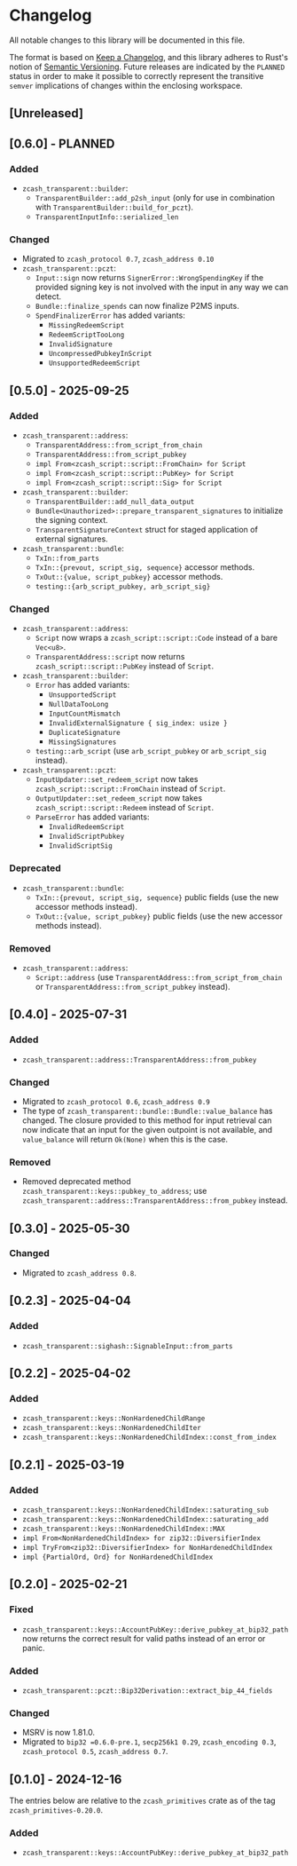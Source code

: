 # Changelog
All notable changes to this library will be documented in this file.

The format is based on [Keep a Changelog](https://keepachangelog.com/en/1.0.0/),
and this library adheres to Rust's notion of
[Semantic Versioning](https://semver.org/spec/v2.0.0.html). Future releases are
indicated by the `PLANNED` status in order to make it possible to correctly
represent the transitive `semver` implications of changes within the enclosing
workspace.

## [Unreleased]

## [0.6.0] - PLANNED

### Added
- `zcash_transparent::builder`:
  - `TransparentBuilder::add_p2sh_input` (only for use in combination with
    `TransparentBuilder::build_for_pczt`).
  - `TransparentInputInfo::serialized_len`

### Changed
- Migrated to `zcash_protocol 0.7`, `zcash_address 0.10`
- `zcash_transparent::pczt`:
  - `Input::sign` now returns `SignerError::WrongSpendingKey` if the provided
    signing key is not involved with the input in any way we can detect.
  - `Bundle::finalize_spends` can now finalize P2MS inputs.
  - `SpendFinalizerError` has added variants:
    - `MissingRedeemScript`
    - `RedeemScriptTooLong`
    - `InvalidSignature`
    - `UncompressedPubkeyInScript`
    - `UnsupportedRedeemScript`

## [0.5.0] - 2025-09-25

### Added
- `zcash_transparent::address`:
  - `TransparentAddress::from_script_from_chain`
  - `TransparentAddress::from_script_pubkey`
  - `impl From<zcash_script::script::FromChain> for Script`
  - `impl From<zcash_script::script::PubKey> for Script`
  - `impl From<zcash_script::script::Sig> for Script`
- `zcash_transparent::builder`:
  - `TransparentBuilder::add_null_data_output`
  - `Bundle<Unauthorized>::prepare_transparent_signatures` to initialize the signing context.
  - `TransparentSignatureContext` struct for staged application of external signatures.
- `zcash_transparent::bundle`:
  - `TxIn::from_parts`
  - `TxIn::{prevout, script_sig, sequence}` accessor methods.
  - `TxOut::{value, script_pubkey}` accessor methods.
  - `testing::{arb_script_pubkey, arb_script_sig}`

### Changed
- `zcash_transparent::address`:
  - `Script` now wraps a `zcash_script::script::Code` instead of a bare `Vec<u8>`.
  - `TransparentAddress::script` now returns `zcash_script::script::PubKey`
    instead of `Script`.
- `zcash_transparent::builder`:
  - `Error` has added variants:
    - `UnsupportedScript`
    - `NullDataTooLong`
    - `InputCountMismatch`
    - `InvalidExternalSignature { sig_index: usize }`
    - `DuplicateSignature`
    - `MissingSignatures`
  - `testing::arb_script` (use `arb_script_pubkey` or `arb_script_sig` instead).
- `zcash_transparent::pczt`:
  - `InputUpdater::set_redeem_script` now takes `zcash_script::script::FromChain`
    instead of `Script`.
  - `OutputUpdater::set_redeem_script` now takes `zcash_script::script::Redeem`
    instead of `Script`.
  - `ParseError` has added variants:
    - `InvalidRedeemScript`
    - `InvalidScriptPubkey`
    - `InvalidScriptSig`

### Deprecated
- `zcash_transparent::bundle`:
  - `TxIn::{prevout, script_sig, sequence}` public fields (use the new accessor
    methods instead).
  - `TxOut::{value, script_pubkey}` public fields (use the new accessor methods
    instead).

### Removed
- `zcash_transparent::address`:
  - `Script::address` (use `TransparentAddress::from_script_from_chain` or
    `TransparentAddress::from_script_pubkey` instead).

## [0.4.0] - 2025-07-31

### Added
- `zcash_transparent::address::TransparentAddress::from_pubkey`

### Changed
- Migrated to `zcash_protocol 0.6`, `zcash_address 0.9`
- The type of `zcash_transparent::bundle::Bundle::value_balance` has changed.
  The closure provided to this method for input retrieval can now indicate that
  an input for the given outpoint is not available, and `value_balance` will
  return `Ok(None)` when this is the case. 

### Removed
- Removed deprecated method `zcash_transparent::keys::pubkey_to_address`;
  use `zcash_transparent::address::TransparentAddress::from_pubkey` instead.

## [0.3.0] - 2025-05-30

### Changed
- Migrated to `zcash_address 0.8`.

## [0.2.3] - 2025-04-04

### Added
- `zcash_transparent::sighash::SignableInput::from_parts`

## [0.2.2] - 2025-04-02

### Added
- `zcash_transparent::keys::NonHardenedChildRange`
- `zcash_transparent::keys::NonHardenedChildIter`
- `zcash_transparent::keys::NonHardenedChildIndex::const_from_index`

## [0.2.1] - 2025-03-19

### Added
- `zcash_transparent::keys::NonHardenedChildIndex::saturating_sub`
- `zcash_transparent::keys::NonHardenedChildIndex::saturating_add`
- `zcash_transparent::keys::NonHardenedChildIndex::MAX`
- `impl From<NonHardenedChildIndex> for zip32::DiversifierIndex`
- `impl TryFrom<zip32::DiversifierIndex> for NonHardenedChildIndex`
- `impl {PartialOrd, Ord} for NonHardenedChildIndex`

## [0.2.0] - 2025-02-21

### Fixed
- `zcash_transparent::keys::AccountPubKey::derive_pubkey_at_bip32_path` now
  returns the correct result for valid paths instead of an error or panic.

### Added
- `zcash_transparent::pczt::Bip32Derivation::extract_bip_44_fields`

### Changed
- MSRV is now 1.81.0.
- Migrated to `bip32 =0.6.0-pre.1`, `secp256k1 0.29`, `zcash_encoding 0.3`,
  `zcash_protocol 0.5`, `zcash_address 0.7`.

## [0.1.0] - 2024-12-16

The entries below are relative to the `zcash_primitives` crate as of the tag
`zcash_primitives-0.20.0`.

### Added
- `zcash_transparent::keys::AccountPubKey::derive_pubkey_at_bip32_path`
